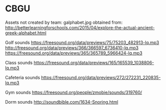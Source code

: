 # CBGU


Assets not created by team:
galphabet.jpg obtained from: http://betterlearningforschools.com/2015/04/explore-the-actual-ancient-greek-alphabet.html

Golf sounds
https://freesound.org/data/previews/75/75203_482913-lq.mp3
http://freesound.org/data/previews/366/366597_6736410-lq.mp3
https://freesound.org/data/previews/365/365789_5966424-lq.mp3

Class sounds
https://freesound.org/data/previews/165/165539_1038806-lq.mp3

Cafeteria sounds
https://freesound.org/data/previews/272/272231_220835-lq.mp3

Gym sounds
https://freesound.org/people/zmobie/sounds/319760/

Dorm sounds
http://soundbible.com/1634-Snoring.html
